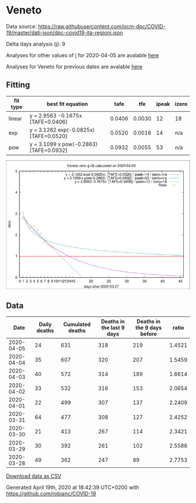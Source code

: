 # Veneto

Data source: https://raw.githubusercontent.com/pcm-dpc/COVID-19/master/dati-json/dpc-covid19-ita-regioni.json

Delta days analysis (j): 9

Analyses for other values of j for 2020-04-05 are avalable [here](../2020-04-05/README.md)

Analyses for Veneto for previous dates are avalable [here](../README.md)

## Fitting 
|fit type|best fit equation|tafe|tfe|ipeak|izero|
|-------|-----|--------|------|---|---|
|linear|y = 2.9563 -0.1675x  [TAFE=0.0406]|0.0406|0.0030|12|18|
|exp|y = 3.1262 exp(-0.0825x)  [TAFE=0.0520]|0.0520|0.0016|14|n/a|
|pow|y = 3.1099 x pow(-0.2863)  [TAFE=0.0932]|0.0932|0.0055|53|n/a|

![Plot](COVID-19_veneto_j9_2020-04-05.png)

## Data
|Date|Daily deaths|Cumulated deaths|Deaths in the last 9 days|Deaths in the 9 days before|ratio|
|----|----------|-----------|-------|--------------------|-----|
|2020-04-05|24|631|318|219|1.4521|
|2020-04-04|35|607|320|207|1.5459|
|2020-04-03|40|572|314|189|1.6614|
|2020-04-02|33|532|316|153|2.0654|
|2020-04-01|22|499|307|137|2.2409|
|2020-03-31|64|477|308|127|2.4252|
|2020-03-30|21|413|267|114|2.3421|
|2020-03-29|30|392|261|102|2.5588|
|2020-03-28|49|362|247|89|2.7753|

[Download data as CSV](COVID-19_veneto_j9_2020-04-05.csv)

Generated April 19th, 2020 at 18:42:39 UTC+0200 with https://github.com/robianc/COVID-19
